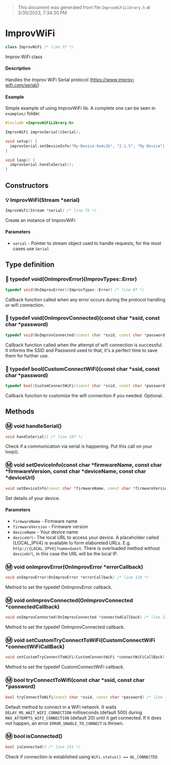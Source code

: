 > This document was generated from file `ImprovWiFiLibrary.h` at 3/30/2023, 7:34:30 PM
<a name="line-11"></a>
# ImprovWiFi

```cpp
class ImprovWiFi /* line 37 */
```

Improv WiFi class

#### Description

Handles the Improv WiFi Serial protocol (https://www.improv-wifi.com/serial/)

#### Example

Simple example of using ImprovWiFi lib. A complete one can be seen in `examples/` folder.

```cpp
#include <ImprovWiFiLibrary.h>

ImprovWiFi improvSerial(&Serial);

void setup() {
  improvSerial.setDeviceInfo("My-Device-9a4c2b", "2.1.5", "My Device");
}

void loop() {
  improvSerial.handleSerial();
}
```


<a name="line-64"></a>
## Constructors

<a name="line-68"></a>
### 💡 ImprovWiFi(Stream *serial)

```cpp
ImprovWiFi(Stream *serial) /* line 75 */
```

Create an instance of ImprovWiFi

#### Parameters

- `serial` - Pointer to stream object used to handle requests, for the most cases use `Serial`

<a name="line-80"></a>
## Type definition

<a name="line-84"></a>
### 🔘 typedef void(OnImprovError)(ImprovTypes::Error)

```cpp
typedef void(OnImprovError)(ImprovTypes::Error) /* line 87 */
```

Callback function called when any error occurs during the protocol handling or wifi connection.

<a name="line-89"></a>
### 🔘 typedef void(OnImprovConnected)(const char *ssid, const char *password)

```cpp
typedef void(OnImprovConnected)(const char *ssid, const char *password) /* line 92 */
```

Callback function called when the attempt of wifi connection is successful. It informs the SSID and Password used to that, it's a perfect time to save them for further use.

<a name="line-94"></a>
### 🔘 typedef bool(CustomConnectWiFi)(const char *ssid, const char *password)

```cpp
typedef bool(CustomConnectWiFi)(const char *ssid, const char *password) /* line 97 */
```

Callback function to customize the wifi connection if you needed. Optional.

<a name="line-99"></a>
## Methods

<a name="line-103"></a>
### Ⓜ️ void handleSerial()

```cpp
void handleSerial() /* line 107 */
```

Check if a communication via serial is happening. Put this call on your loop().


<a name="line-109"></a>
### Ⓜ️ void setDeviceInfo(const char *firmwareName, const char *firmwareVersion, const char *deviceName, const char *deviceUrl)

```cpp
void setDeviceInfo(const char *firmwareName, const char *firmwareVersion, const char *deviceName, const char *deviceUrl) /* line 122 */
```

Set details of your device.

#### Parameters

- `firmwareName` - Firmware name
- `firmwareVersion` - Firmware version
- `deviceName` - Your device name
- `deviceUrl`- The local URL to access your device. A placeholder called {LOCAL_IPV4} is available to form elaboreted URLs. E.g. `http://{LOCAL_IPV4}?name=Guest`.
  There is overloaded method without `deviceUrl`, in this case the URL will be the local IP.


<a name="line-125"></a>
### Ⓜ️ void onImprovError(OnImprovError *errorCallback)

```cpp
void onImprovError(OnImprovError *errorCallback) /* line 128 */
```

Method to set the typedef OnImprovError callback.

<a name="line-130"></a>
### Ⓜ️ void onImprovConnected(OnImprovConnected *connectedCallback)

```cpp
void onImprovConnected(OnImprovConnected *connectedCallback) /* line 133 */
```

Method to set the typedef OnImprovConnected callback.

<a name="line-135"></a>
### Ⓜ️ void setCustomTryConnectToWiFi(CustomConnectWiFi *connectWiFiCallBack)

```cpp
void setCustomTryConnectToWiFi(CustomConnectWiFi *connectWiFiCallBack) /* line 138 */
```

Method to set the typedef CustomConnectWiFi callback.

<a name="line-140"></a>
### Ⓜ️ bool tryConnectToWifi(const char *ssid, const char *password)

```cpp
bool tryConnectToWifi(const char *ssid, const char *password) /* line 145 */
```

Default method to connect in a WiFi network.
It waits `DELAY_MS_WAIT_WIFI_CONNECTION` milliseconds (default 500) during `MAX_ATTEMPTS_WIFI_CONNECTION` (default 20) until it get connected. If it does not happen, an error `ERROR_UNABLE_TO_CONNECT` is thrown.


<a name="line-147"></a>
### Ⓜ️ bool isConnected()

```cpp
bool isConnected() /* line 151 */
```

Check if connection is established using `WiFi.status() == WL_CONNECTED`

